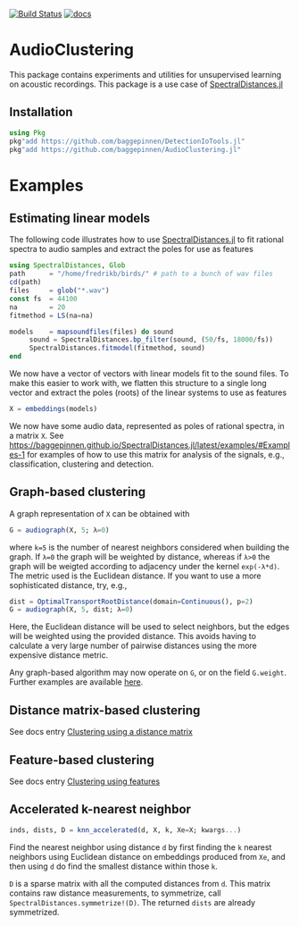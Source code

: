 [![Build Status](https://travis-ci.org/baggepinnen/AudioClustering.jl.svg?branch=master)](https://travis-ci.org/baggepinnen/AudioClustering.jl)
[![docs](https://img.shields.io/badge/docs-latest-blue.svg)](https://baggepinnen.github.io/SpectralDistances.jl/latest)

# AudioClustering
This package contains experiments and utilities for unsupervised learning on acoustic recordings. This package is a use case of [SpectralDistances.jl](https://github.com/baggepinnen/SpectralDistances.jl)

## Installation

```julia
using Pkg
pkg"add https://github.com/baggepinnen/DetectionIoTools.jl"
pkg"add https://github.com/baggepinnen/AudioClustering.jl"
```

# Examples

## Estimating linear models
The following code illustrates how to use [SpectralDistances.jl](https://github.com/baggepinnen/SpectralDistances.jl) to fit rational spectra to audio samples and extract the poles for use as features
```julia
using SpectralDistances, Glob
path      = "/home/fredrikb/birds/" # path to a bunch of wav files
cd(path)
files     = glob("*.wav")
const fs  = 44100
na        = 20
fitmethod = LS(na=na)

models    = mapsoundfiles(files) do sound
     sound = SpectralDistances.bp_filter(sound, (50/fs, 18000/fs))
     SpectralDistances.fitmodel(fitmethod, sound)
end
```
We now have a vector of vectors with linear models fit to the sound files. To make this easier to work with, we flatten this structure to a single long vector and extract the poles (roots) of the linear systems to use as features
```julia
X = embeddings(models)
```

We now have some audio data, represented as poles of rational spectra, in a matrix `X`. See https://baggepinnen.github.io/SpectralDistances.jl/latest/examples/#Examples-1 for examples of how to use this matrix for analysis of the signals, e.g., classification, clustering and detection.


## Graph-based clustering
A graph representation of `X` can be obtained with
```julia
G = audiograph(X, 5; λ=0)
```
where `k=5` is the number of nearest neighbors considered when building the graph. If `λ=0` the graph will be weighted by distance, whereas if  `λ>0` the graph will be weigted according to adjacency under the kernel `exp(-λ*d)`. The metric used is the Euclidean distance. If you want to use a more sophisticated distance, try, e.g.,
```julia
dist = OptimalTransportRootDistance(domain=Continuous(), p=2)
G = audiograph(X, 5, dist; λ=0)
```
Here, the Euclidean distance will be used to select neighbors, but the edges will be weighted using the provided distance. This avoids having to calculate a very large number of pairwise distances using the more expensive distance metric.

Any graph-based algorithm may now operate on `G`, or on the field `G.weight`. Further examples are available [here](https://baggepinnen.github.io/SpectralDistances.jl/latest/examples/#Pairwise-distance-matrix-1).


## Distance matrix-based clustering
See docs entry [Clustering using a distance matrix](https://baggepinnen.github.io/SpectralDistances.jl/latest/taskview/#Clustering-using-a-distance-matrix-1)

## Feature-based clustering
See docs entry [Clustering using features](https://baggepinnen.github.io/SpectralDistances.jl/latest/taskview/#Clustering-using-features-1)


## Accelerated k-nearest neighbor
```julia
inds, dists, D = knn_accelerated(d, X, k, Xe=X; kwargs...)
```

Find the nearest neighbor using distance `d` by first finding the `k` nearest neighbors using Euclidean distance on embeddings produced from `Xe`, and then using `d` do find the smallest distance within those `k`.

`D` is a sparse matrix with all the computed distances from `d`. This matrix contains raw distance measurements, to symmetrize, call `SpectralDistances.symmetrize!(D)`. The returned `dists` are already symmetrized.

<!-- ## Low-rank model
To derive some insights into the data, we may attempt to fit a low-rank model. I have chosen some (hopefully) resonable defaults in the function `lowrankmodel`, but more control can always be recovered by using [LowRankModels.jl](https://github.com/madeleineudell/LowRankModels.jl) directly.
```julia
using AudioClustering
U,V,ch = AudioClustering.lowrankmodel(X; λ=0.00001)
heatmap(abs.(U), title="Features")
heatmap(abs.(sqrt.(abs.(V[2:end,:]))), title="Feature activations")
plot(ch.objective, lab="", title="Linear model convergence")

julia> mean(abs2, X - U'V)
0.0005889785344933411
```
![window](figs/features.svg)
![window](figs/featureact.svg)
![window](figs/convergence.svg)

The model `X ≈ U'V` has a nice sparse structure. Features 30 and upward are mostly not activated, apart from for a small number of clips.

We might for instance want to inspect the audio clip that has the largest activation of feature 35
```julia
ind = findmax(V[35,:])[2]
file = AudioClustering.model2file(modelsv[ind], models, files)
wavplay(file)
```
(it sounds funny) -->
